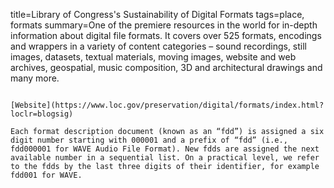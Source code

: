 title=Library of Congress's Sustainability of Digital Formats
tags=place, formats
summary=One of the premiere resources in the world for in-depth information about digital file formats. It covers over 525 formats, encodings and wrappers in a variety of content categories – sound recordings, still images, datasets, textual materials, moving images, website and web archives, geospatial, music composition, 3D and architectural drawings and many more.
~~~~~~

[Website](https://www.loc.gov/preservation/digital/formats/index.html?loclr=blogsig)

Each format description document (known as an “fdd”) is assigned a six digit number starting with 000001 and a prefix of “fdd” (i.e., fdd000001 for WAVE Audio File Format). New fdds are assigned the next available number in a sequential list. On a practical level, we refer to the fdds by the last three digits of their identifier, for example fdd001 for WAVE.

